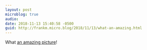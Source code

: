 ```yaml
---
layout: post
microblog: true
audio: 
date: 2018-11-13 15:40:58 -0500
guid: http://frankm.micro.blog/2018/11/13/what-an-amazing.html
---
```

What [an amazing picture](https://photos.desparoz.com/Travel/New-Zealand-2018/i-x5F3D2m/A)!

